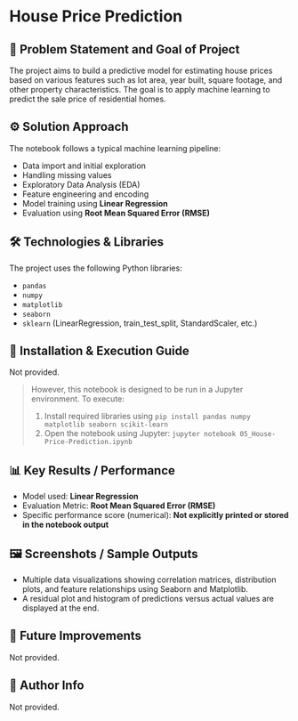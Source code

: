 # House Price Prediction

## 🧩 Problem Statement and Goal of Project

The project aims to build a predictive model for estimating house prices based on various features such as lot area, year built, square footage, and other property characteristics. The goal is to apply machine learning to predict the sale price of residential homes.

## ⚙️ Solution Approach

The notebook follows a typical machine learning pipeline:

* Data import and initial exploration
* Handling missing values
* Exploratory Data Analysis (EDA)
* Feature engineering and encoding
* Model training using **Linear Regression**
* Evaluation using **Root Mean Squared Error (RMSE)**

## 🛠 Technologies & Libraries

The project uses the following Python libraries:

* `pandas`
* `numpy`
* `matplotlib`
* `seaborn`
* `sklearn` (LinearRegression, train\_test\_split, StandardScaler, etc.)

## 🚀 Installation & Execution Guide

Not provided.

> However, this notebook is designed to be run in a Jupyter environment. To execute:
>
> 1. Install required libraries using `pip install pandas numpy matplotlib seaborn scikit-learn`
> 2. Open the notebook using Jupyter:
>    `jupyter notebook 05_House-Price-Prediction.ipynb`

## 📊 Key Results / Performance

* Model used: **Linear Regression**
* Evaluation Metric: **Root Mean Squared Error (RMSE)**
* Specific performance score (numerical): **Not explicitly printed or stored in the notebook output**

## 🖼 Screenshots / Sample Outputs

* Multiple data visualizations showing correlation matrices, distribution plots, and feature relationships using Seaborn and Matplotlib.
* A residual plot and histogram of predictions versus actual values are displayed at the end.

## 🔧 Future Improvements

Not provided.

## 👤 Author Info

Not provided.

